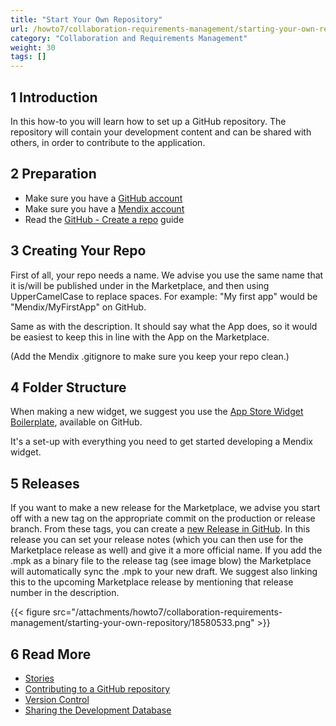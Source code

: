 ```yaml
---
title: "Start Your Own Repository"
url: /howto7/collaboration-requirements-management/starting-your-own-repository/
category: "Collaboration and Requirements Management"
weight: 30
tags: []
---
```


## 1 Introduction

In this how-to you will learn how to set up a GitHub repository. The repository will contain your development content and can be shared with others, in order to contribute to the application.

## 2 Preparation

* Make sure you have a [GitHub account](https://github.com/join)
* Make sure you have a [Mendix account](https://developers.mendix.com/start-for-free/)
* Read the [GitHub - Create a repo](https://help.github.com/articles/create-a-repo) guide

## 3 Creating Your Repo

First of all, your repo needs a name. We advise you use the same name that it is/will be published under in the Marketplace, and then using UpperCamelCase to replace spaces. For example: "My first app" would be "Mendix/MyFirstApp" on GitHub.

Same as with the description. It should say what the App does, so it would be easiest to keep this in line with the App on the Marketplace.

(Add the Mendix .gitignore to make sure you keep your repo clean.)

## 4 Folder Structure

When making a new widget, we suggest you use the [App Store Widget Boilerplate](https://github.com/mendix/AppStoreWidgetBoilerplate), available on GitHub.

It's a set-up with everything you need to get started developing a Mendix widget.

## 5 Releases

If you want to make a new release for the Marketplace, we advise you start off with a new tag on the appropriate commit on the production or release branch. From these tags, you can create a [new Release in GitHub](https://help.github.com/articles/creating-releases). In this release you can set your release notes (which you can then use for the Marketplace release as well) and give it a more official name. If you add the .mpk as a binary file to the release tag (see image blow) the Marketplace will automatically sync the .mpk to your new draft. We suggest also linking this to the upcoming Marketplace release by mentioning that release number in the description.

{{< figure src="/attachments/howto7/collaboration-requirements-management/starting-your-own-repository/18580533.png" >}}

## 6 Read More

* [Stories](/developerportal/collaborate/stories/)
* [Contributing to a GitHub repository](/howto7/collaboration-requirements-management/contribute-to-a-github-repository/)
* [Version Control](/refguide7/version-control/)
* [Sharing the Development Database](/howto7/collaboration-requirements-management/sharing-the-development-database/)

